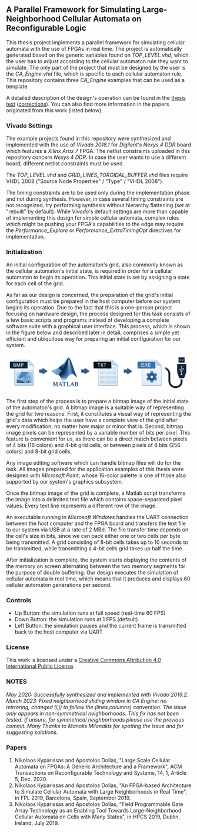 ## A Parallel Framework for Simulating Large-Neighborhood Cellular Automata on Reconfigurable Logic

This thesis project implements a parallel framework for simulating cellular automata with the use of FPGAs in real time. The project is automatically generated based on the generic variables found on *TOP_LEVEL.vhd*, which the user has to adjust according to the cellular automaton rule they want to simulate. The only part of the project that must be designed by the user is the *CA_Engine.vhd* file, which is specific to each cellular automaton rule. This repository contains three *CA_Engine* examples that can be used as a template.

A detailed description of the design's operation can be found in the [thesis text](https://dias.library.tuc.gr/view/84584) ([corrections](http://www.nkyparissas.me/uploads/corrigenda.pdf)). You can also find more information in the papers originated from this work (listed below). 

### Vivado Settings

The example projects found in this repository were synthesized and implemented with the use of *Vivado 2018.1* for *Digilent's Nexys 4 DDR* board which features a *Xilinx Artix 7* FPGA. The netlist constraints uploaded in this repository concern *Nexys 4 DDR*. In case the user wants to use a different board, different netlist constraints must be used.  

The *TOP_LEVEL.vhd* and *GRID_LINES_TOROIDAL_BUFFER.vhd* files require VHDL 2008 ("Source Node Properties" / "Type" / "VHDL 2008").

The timing constraints are to be used only during the implementation phase and not during synthesis. However, in case several timing constraints are not recognized, try performing synthesis without hierarchy flattening (set at "rebuilt" by default). While *Vivado*'s default settings are more than capable of implementing this design for simple cellular automata, complex rules which might be pushing your FPGA's capabilities to the edge may require the *Performance_Explore* or *Performance_ExtraTimingOpt* directives for implementation.

### Initialization

An initial configuration of the automaton's grid, also commonly known as the cellular automaton's initial state, is required in order for a cellular automaton to begin its operation. This initial state is set by assigning a state for each cell of the grid. 

As far as our design is concerned, the preparation of the grid's initial configuration must be prepared in the host computer before our system begins its operation. Due to the fact that this is a one-person project focusing on hardware design, the process designed for this task consists of a few basic scripts and programs instead of developing a complete software suite with a graphical user interface. This process, which is shown in the figure below and described later in detail, comprises a simple yet efficient and ubiquitous way for preparing an initial configuration for our system.

![](readme_figs/00_initialization.png) 

The first step of the process is to prepare a bitmap image of the initial state of the automaton's grid. A bitmap image is a suitable way of representing the grid for two reasons. First, it constitutes a visual way of representing the grid's data which helps the user have a complete view of the grid after every modification, no matter how major or minor that is. Second, bitmap image pixels can be represented by a variable number of bits per pixel. This feature is convenient for us, as there can be a direct match between pixels of 4 bits (16 colors) and 4-bit grid cells, or between pixels of 8 bits (256 colors) and 8-bit grid cells.

Any image editing software which can handle bitmap files will do for the task. All images prepared for the application examples of this thesis were designed with *Microsoft Paint*, whose 16-color palette is one of those also supported by our system's graphics subsystem.

Once the bitmap image of the grid is complete, a Matlab script transforms the image into a delimited text file which contains space-separated pixel values. Every text line represents a different row of the image. 

An executable running in *Microsoft Windows* handles the UART connection between the host computer and the FPGA board and transfers the text file to our system via USB at a rate of 2 MBd. The file transfer time depends on the cell's size in bits, since we can pack either one or two cells per byte being transmitted. A grid consisting of 8-bit cells takes up to 10 seconds to be transmitted, while transmitting a 4-bit cells grid takes up half the time. 

After initialization is complete, the system starts displaying the contents of the memory on screen alternating between the two memory segments for the purpose of double buffering. Our design executes the simulation of cellular automata in real time, which means that it produces and displays 60 cellular automaton generations per second. 

### Controls

- Up Button: the simulation runs at full speed (real-time 60 FPS)
- Down Button: the simulation runs at 1 FPS (default)
- Left Button: the simulation pauses and the current frame is transmitted back to the host computer via UART

### License

This work is licensed under a [Creative Commons Attribution 4.0 International Public License](https://creativecommons.org/licenses/by/4.0/).

### NOTES

*May 2020: Successfully synthesized and implemented with Vivado 2019.2.*
*March 2023: Fixed neighborhood sliding window in CA Engine: no mirroring, changed (i,j) to follow the (lines,columns) convention. The issue only appears in non-symmetrical neighborhoods. This fix has not been tested. If unsure, for symmetrical neighborhoods please use the previous commit. Many Thanks to Manolis Milonakis for spotting the issue and for suggesting solutions.*

### Papers
1. Nikolaos Kyparissas and Apostolos Dollas, "Large Scale Cellular Automata on FPGAs: A Generic Architecture and a Framework", ACM Transactions on Reconfigurable Technology and Systems, 14, 1, Article 5, Dec. 2020.
2. Nikolaos Kyparissas and Apostolos Dollas, "An FPGA-based Architecture to Simulate Cellular Automata with Large Neighborhoods in Real Time", in FPL 2019, Barcelona, Spain, September 2019.
3. Nikolaos Kyparissas and Apostolos Dollas, "Field Programmable Gate Array Technology as an Enabling Tool Towards Large-Neighborhood Cellular Automata on Cells with Many States", in HPCS 2019, Dublin, Ireland, July 2019. 
